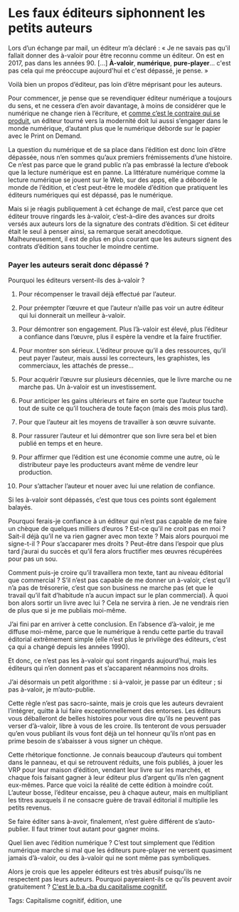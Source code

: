 # Les faux éditeurs siphonnent les petits auteurs

Lors d’un échange par mail, un éditeur m’a déclaré : « Je ne savais pas qu'il fallait donner des à-valoir pour être reconnu comme un éditeur. On est en 2017, pas dans les années 90. \[…\] **À-valoir**, **numérique**, **pure-player**… c'est pas cela qui me préoccupe aujourd'hui et c'est dépassé, je pense. »

Voilà bien un propos d’éditeur, pas loin d’être méprisant pour les auteurs.

Pour commencer, je pense que se revendiquer éditeur numérique a toujours du sens, et ne cessera d’en avoir davantage, à moins de considérer que le numérique ne change rien à l’écriture, et [comme c’est le contraire qui se produit](http://tcrouzet.com/la-mecanique-du-texte/), un éditeur tourné vers la modernité doit lui aussi s’engager dans le monde numérique, d’autant plus que le numérique déborde sur le papier avec le Print on Demand.

La question du numérique et de sa place dans l’édition est donc loin d’être dépassée, nous n’en sommes qu’aux premiers frémissements d’une histoire. Ce n’est pas parce que le grand public n’a pas embrassé la lecture d’ebook que la lecture numérique est en panne. La littérature numérique comme la lecture numérique se jouent sur le Web, sur des apps, elle a débordé le monde de l’édition, et c’est peut-être le modèle d’édition que pratiquent les éditeurs numériques qui est dépassé, pas le numérique.

Mais si je réagis publiquement à cet échange de mail, c’est parce que cet éditeur trouve ringards les à-valoir, c’est-à-dire des avances sur droits versés aux auteurs lors de la signature des contrats d’édition. Si cet éditeur était le seul à penser ainsi, sa remarque serait anecdotique. Malheureusement, il est de plus en plus courant que les auteurs signent des contrats d’édition sans toucher le moindre centime.

### Payer les auteurs serait donc dépassé ?

Pourquoi les éditeurs versent-ils des à-valoir ?

1. Pour récompenser le travail déjà effectué par l’auteur.

2. Pour préempter l’œuvre et que l’auteur n’aille pas voir un autre éditeur qui lui donnerait un meilleur à-valoir.

3. Pour démontrer son engagement. Plus l’à-valoir est élevé, plus l’éditeur a confiance dans l’œuvre, plus il espère la vendre et la faire fructifier.

4. Pour montrer son sérieux. L’éditeur prouve qu’il a des ressources, qu’il peut payer l’auteur, mais aussi les correcteurs, les graphistes, les commerciaux, les attachés de presse…

5. Pour acquérir l’œuvre sur plusieurs décennies, que le livre marche ou ne marche pas. Un à-valoir est un investissement.

6. Pour anticiper les gains ultérieurs et faire en sorte que l’auteur touche tout de suite ce qu’il touchera de toute façon (mais des mois plus tard).

7. Pour que l’auteur ait les moyens de travailler à son œuvre suivante.

8. Pour rassurer l’auteur et lui démontrer que son livre sera bel et bien publié en temps et en heure.

9. Pour affirmer que l’édition est une économie comme une autre, où le distributeur paye les producteurs avant même de vendre leur production.

10. Pour s’attacher l’auteur et nouer avec lui une relation de confiance.

Si les à-valoir sont dépassés, c’est que tous ces points sont également balayés.

Pourquoi ferais-je confiance à un éditeur qui n’est pas capable de me faire un chèque de quelques milliers d’euros ? Est-ce qu’il ne croit pas en moi ? Sait-il déjà qu’il ne va rien gagner avec mon texte ? Mais alors pourquoi me signe-t-il ? Pour s’accaparer mes droits ? Peut-être dans l’espoir que plus tard j’aurai du succès et qu’il fera alors fructifier mes œuvres récupérées pour pas un sou.

Comment puis-je croire qu’il travaillera mon texte, tant au niveau éditorial que commercial ? S’il n’est pas capable de me donner un à-valoir, c’est qu’il n’a pas de trésorerie, c’est que son business ne marche pas (et que le travail qu’il fait d’habitude n’a aucun impact sur le plan commercial). À quoi bon alors sortir un livre avec lui ? Cela ne servira à rien. Je ne vendrais rien de plus que si je me publiais moi-même.

J’ai fini par en arriver à cette conclusion. En l’absence d’à-valoir, je me diffuse moi-même, parce que le numérique à rendu cette partie du travail éditorial extrêmement simple (elle n’est plus le privilège des éditeurs, c’est ça qui a changé depuis les années 1990).

Et donc, ce n’est pas les à-valoir qui sont ringards aujourd’hui, mais les éditeurs qui n’en donnent pas et s’accaparent néanmoins nos droits.

J’ai désormais un petit algorithme : si à-valoir, je passe par un éditeur ; si pas à-valoir, je m’auto-publie.

Cette règle n’est pas sacro-sainte, mais je crois que les auteurs devraient l’intégrer, quitte à lui faire exceptionnellement des entorses. Les éditeurs vous déballeront de belles histoires pour vous dire qu’ils ne peuvent pas verser d’à-valoir, libre à vous de les croire. Ils tenteront de vous persuader qu’en vous publiant ils vous font déjà un tel honneur qu’ils n’ont pas en prime besoin de s’abaisser à vous signer un chèque.

Cette rhétorique fonctionne. Je connais beaucoup d’auteurs qui tombent dans le panneau, et qui se retrouvent réduits, une fois publiés, à jouer les VRP pour leur maison d’édition, vendant leur livre sur les marchés, et chaque fois faisant gagner à leur éditeur plus d’argent qu’ils n’en gagnent eux-mêmes. Parce que voici la réalité de cette édition à moindre coût. L’auteur bosse, l’éditeur encaisse, peu à chaque auteur, mais en multipliant les titres auxquels il ne consacre guère de travail éditorial il multiplie les petits revenus.

Se faire éditer sans à-avoir, finalement, n’est guère différent de s’auto-publier. Il faut trimer tout autant pour gagner moins.

Quel lien avec l’édition numérique ? C’est tout simplement que l’édition numérique marche si mal que les éditeurs pure-player ne versent quasiment jamais d’à-valoir, ou des à-valoir qui ne sont même pas symboliques.

Alors je crois que les appeler éditeurs est très abusif puisqu'ils ne respectent pas leurs auteurs. Pourquoi payeraient-ils ce qu'ils peuvent avoir gratuitement ? [C'est le b.a.-ba du capitalisme cognitif.](http://tcrouzet.com/2017/01/25/la-liberte-2-0-mene-t-elle-droit-a-lesclavage-1-0/)

Tags: Capitalisme cognitif, édition, une